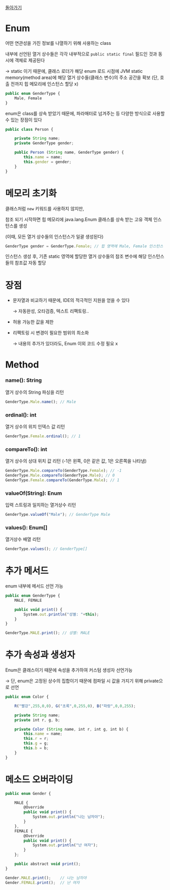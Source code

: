 [돌아가기](./README.md)

# Enum

어떤 연관성을 가진 정보를 나열하기 위해 사용하는 class

내부에 선언된 열거 상수들은 각각 내부적으로 `public static final` 필드인 것과 동시에 객체로 제공된다

→ static 이기 때문에, 클래스 로더가 해당 enum 로드 시점에 JVM static memory(method area)에 해당 열거 상수들(클래스 변수)의 주소 공간을 확보 (단, 호출 전까지 힙 메모리에 인스턴스 할당 x)

```jsx
public enum GenderType {
	Male, Female
}
```

enum은 class를 상속 받았기 때문에, 파라매터로 넘겨주는 등 다양한 방식으로 사용할 수 있는 장점이 있다

```jsx
public class Person {

	private String name;
	private GenderType gender;

	public Person (String name, GenderType gender) {
		this.name = name;
		this.gender = gender;
	}
}
```

# 메모리 초기화

클래스처럼 `new` 키워드를 사용하지 않지만, 

참조 되기 시작하면 힙 메모리에 java.lang.Enum 클래스를 상속 받는 고유 객체 인스턴스를 생성

(이때, 모든 열거 상수들의 인스턴스가 일괄 생성된다)

```jsx
GenderType gender = GenderType.Female; // 힙 영역에 Male, Female 인스턴스 생성
```

인스턴스 생성 후, 기존 static 영역에 할당한 열거 상수들의 참조 변수에 해당 인스턴스들의 참조값 자동 할당

# 장점

- 문자열과 비교하기 때문에, IDE의 적극적인 지원을 얻을 수 있다

    → 자동완성, 오타검증, 텍스트 리팩토링..

- 허용 가능한 값을 제한
- 리팩토링 시 변경이 필요한 범위의 최소화

    → 내용의 추가가 있더라도, Enum 이외 코드 수정 필요 x

# Method

### name(): String

열거 상수의 String 파싱을 리턴

```jsx
GenderType.Male.name(); // Male
```

### ordinal(): int

열거 상수의 위치 인덱스 값 리턴

```jsx
GenderType.Female.ordinal(); // 1
```

### compareTo(): int

열거 상수의 상대 위치 값 리턴 (-1은 왼쪽, 0은 같은 값, 1은 오른쪽을 나타냄)

```jsx
GenderType.Male.compareTo(GenderType.Female); // -1
GenderType.Male.compareTo(GenderType.Male); // 0
GenderType.Female.compareTo(GenderType.Male); // 1
```

### valueOf(String): Enum

입력 스트링과 일치하는 열거상수 리턴

```jsx
GenderType.valueOf("Male"); // GenderType Male
```

### values(): Enum[]

열거상수 배열 리턴

```jsx
GenderType.values(); // GenderType[]
```

# 추가 메서드

enum 내부에 메서드 선언 가능

```jsx
public enum GenderType {
	MALE, FEMALE

	public void print() {
		System.out.println("성별: "+this);
	}
}

GenderType.MALE.print(); // 성별: MALE
```

# 추가 속성과 생성자

Enum은 클래스이기 때문에 속성을 추가하여 커스텀 생성자 선언가능

→ 단, enum은 고정된 상수의 집합이기 때문에 컴파일 시 값을 가지기 위해 private으로 선언

```jsx
public enum Color {

	R("빨강",255,0,0), G("초록",0,255,0), B("파랑",0,0,255);

	private String name;
	private int r, g, b;

	private Color (String name, int r, int g, int b) {
		this.name = name;
		this.r = r;
		this.g = g;
		this.b = b;
	}
}
```

# 메소드 오버라이딩

```jsx
public enum Gender {

	MALE {
		@Override
		public void print() {
			System.out.println("나는 남자야");
		}
	},
	FEMALE {
		@Override
		public void print() {
			System.out.println("난 여자");
		}
	};

	public abstract void print();
}

Gender.MALE.print();    // 나는 남자야
Gender.FEMALE.print();  // 난 여자
```

